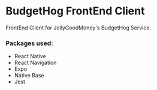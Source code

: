 # BudgetHog FrontEnd Client
FrontEnd Client for JollyGoodMoney's BudgetHog Service.

### Packages used:
- React Native
- React Navigation
- Expo
- Native Base
- Jest


